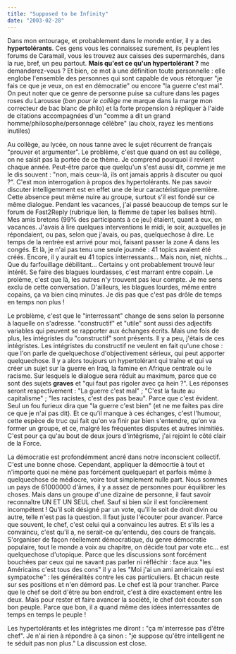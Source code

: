 ```yaml
---
title: "Supposed to be Infinity"
date: "2003-02-28"
---
```


Dans mon entourage, et probablement dans le monde entier, il y a des **hypertolérants**. Ces gens vous les connaissez surement, ils peuplent les forums de Caramail, vous les trouvez aux caisses des supermarchés, dans la rue, bref, un peu partout. **Mais qu'est ce qu'un hypertolérant ?** me demanderez-vous ? Et bien, ce mot à une définition toute personnelle : elle englobe l'ensemble des personnes qui sont capable de vous rétorquer "je fais ce que je veux, on est en démocratie" ou encore "la guerre c'est mal". On peut noter que ce genre de personne puise sa culture dans les pages roses du Larousse (_bon pour le collège_ me marque dans la marge mon correcteur de bac blanc de philo) et la forte propension à répliquer à l'aide de citations accompagnées d'un "comme a dit un grand homme/philosophe/personnage célèbre" (au choix, rayez les mentions inutiles)

Au collège, au lycée, on nous tanne avec le sujet récurrent de français "prouver et argumenter". Le problème, c'est que quand on est au collège, on ne saisit pas la portée de ce thème. Je comprend pourquoi il revient chaque année. Peut-être parce que quelqu'un s'est aussi dit, comme je me le dis souvent : "non, mais ceux-là, ils ont jamais appris à discuter ou quoi ?". C'est mon interrogation à propos des hypertolérants. Ne pas savoir discuter intelligemment est en effet une de leur caractéristique première. Cette absence peut même nuire au groupe, surtout s'il est fondé sur ce même dialogue. Pendant les vacances, j'ai passé beaucoup de temps sur le forum de Fast2Reply (rubrique lien, la flemme de taper les balises html). Mes amis bretons (99% des participants à ce jeu) étaient, quant à eux, en vacances. J'avais à lire quelques interventions le midi, le soir, auxquelles je répondaient, ou pas, selon que j'avais, ou pas, quelquechose à dire. Le temps de la rentrée est arrivé pour moi, faisant passer la zone A dans les congés. Et là, je n'ai pas tenu une seule journée : 41 topics avaient été créés. Encore, il y aurait eu 41 topics interressants... Mais non, niet, nichts... Que du farfouillage débilitant... Certains y ont probablement trouvé leur intérêt. Se faire des blagues lourdasses, c'est marrant entre copain. Le prolème, c'est que là, les autres n'y trouvent pas leur compte. Je me sens exclu de cette conversation. D'ailleurs, les blagues lourdes, même entre copains, ça va bien cinq minutes. Je dis pas que c'est pas drôle de temps en temps non plus !

Le problème, c'est que le "interressant" change de sens selon la personne à laquelle on s'adresse. "constructif" et "utile" sont aussi des adjectifs variables qui peuvent se rapporter aux échanges écrits. Mais une fois de plus, les intégristes du "constructif" sont présents. Il y a peu, j'étais de ces intégristes. Les intégristes du constructif ne veulent en fait qu'une chose : que l'on parle de quelquechose d'objectivement sérieux, qui peut apporter quelquechose. Il y a alors toujours un hypertolérant qui traîne et qui va créer un sujet sur la guerre en Iraq, la famine en Afrique centrale ou le racisme. Sur lesquels le dialogue sera réduit au maximum, parce que ce sont des sujets **graves** et "qui faut pas rigoler avec ça hein ?". Les réponses seront respectivement : "La guerre c'est mal" ; "C'est la faute au capitalisme" ; "les racistes, c'est des pas beau". Parce que c'est évident. Seul un fou furieux dira que "la guerre c'est bien" (et ne me faites pas dire ce que je n'ai pas dit). Et ce qu'il manque à ces échanges, c'est l'humour, cette espèce de truc qui fait qu'on va finir par bien s'entendre, qu'on va former un groupe, et ce, malgré les fréquentes disputes et autres inimitiés. C'est pour ça qu'au bout de deux jours d'intégrisme, j'ai rejoint le côté clair de la Force.

La démocratie est profondémment ancré dans notre inconscient collectif. C'est une bonne chose. Cependant, appliquer la démocrtie à tout et n'importe quoi ne mène pas forcément quelquepart et parfois même à quelquechose de médiocre, voire tout simplement nulle part. Nous sommes un pays de 61000000 d'âmes, il y a assez de personnes pour équilibrer les choses. Mais dans un groupe d'une dizaine de personne, il faut savoir reconnaître UN ET UN SEUL chef. Sauf si bien sûr il est foncièrement incompétent ! Qu'il soit désigné par un vote, qu'il le soit de droit divin ou autre, telle n'est pas la question. Il faut juste l'écouter pour avancer. Parce que souvent, le chef, c'est celui qui a convaincu les autres. Et s'ils les a convaincu, c'est qu'il a, ne serait-ce qu'entendu, des cours de français. S'organiser de façon réellement démocratique, du genre démocratie populaire, tout le monde a voix au chapitre, on décide tout par vote etc... est quelquechose d'utopique. Parce que les discussions sont forcément bouchées par ceux qui ne savant pas parler ni réfléchir : face aux "les Américains c'est tous des cons" il y a les "Moi j'ai un ami américain qui est sympatoche" : les généralités contre les cas particuliers. Et chacun reste sur ses positions et n'en démord pas. Le chef est là pour trancher. Parce que le chef se doit d'être au bon endroit, c'est à dire exactement entre les deux. Mais pour rester et faire avancer la société, le chef doit écouter son bon peuple. Parce que bon, il a quand même des idées interressantes de temps en temps le peuple !

Les hypertolérants et les intégristes me diront : "ça m'interresse pas d'être chef". Je n'ai rien à répondre à ça sinon : "je suppose qu'être intelligent ne te séduit pas non plus." La discussion est close.
